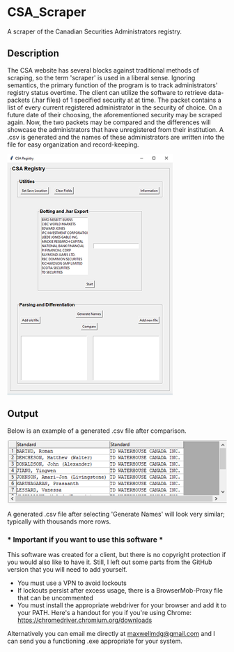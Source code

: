 # CSA_Scraper
A scraper of the Canadian Securities Administrators registry.

## Description
The CSA website has several blocks against traditional methods of scraping, so the term 'scraper' is used in a liberal sense. Ignoring semantics, the primary function of the program is to track administrators' registry status overtime. The client can utilize the software to retrieve data-packets (.har files) of 1 specified security at at time. The packet contains a list of every current registered administrator in the security of choice. On a future date of their choosing, the aforementioned security may be scraped again. Now, the two packets may be compared and the differences will showcase the administrators that have unregistered from their institution. A .csv is generated and the names of these administrators are written into the file for easy organization and record-keeping.

![Main_Interface_Photo](https://github.com/MaxwellDG/CSA_Scraper/blob/master/CSA-Photo1.png?raw=true)

## Output

Below is an example of a generated .csv file after comparison.

![Output_Photo](https://github.com/MaxwellDG/CSA_Scraper/blob/master/CSA-Photo3.png?raw=true)

A generated .csv file after selecting 'Generate Names' will look very similar; typically with thousands more rows.






### * Important if you want to use this software *
This software was created for a client, but there is no copyright protection if you would also like to have it.
Still, I left out some parts from the GitHub version that you will need to add yourself.

- You must use a VPN to avoid lockouts
- If lockouts persist after excess usage, there is a BrowserMob-Proxy file that can be uncommented
- You must install the appropriate webdriver for your browser and add it to your PATH. Here's a handout for you if you're using Chrome: https://chromedriver.chromium.org/downloads

Alternatively you can email me directly at maxwellmdg@gmail.com and I can send you a functioning .exe appropriate for your system.

